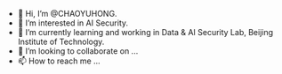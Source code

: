- 👋 Hi, I’m @CHAOYUHONG.
- 👀 I’m interested in AI Security.
- 🌱 I’m currently learning and working in Data & AI Security Lab, Beijing Institute of Technology.
- 💞️ I’m looking to collaborate on ...
- 📫 How to reach me ...

<!---
CHAOYUHONG/CHAOYUHONG is a ✨ special ✨ repository because its `README.md` (this file) appears on your GitHub profile.
You can click the Preview link to take a look at your changes.
--->
